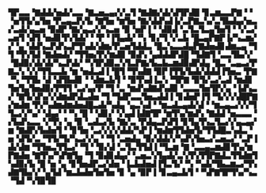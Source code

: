 ▜▛▃▃▝▇▟▟▞▅▟▞▃▃▝▇▃▅▃▄▞▞▃▜▝▇▟▇▞▟▞▟▜▛▟█▝▊▃▆▃▃▛▇▝▝▝▅▜▜▞▄▜▅▝▛▃▄▃▛▞▙▝▇▜▅▝▆▜▅▝▇▞▟▟▚▟▐▞▃▛▇▃▚▞▃▜▙▟▄▞▅▃▞▃▟▞▄▃▅▝▉▟▛▝▇▞▄▃▞▞▚▃▅▝▉▝▅▛▐▝▝▟▉▟▝▃▜▃▜▃▄▜▅▜▝▝▞▃▞▃▅▜▝▟▜▝▅▟▊▜▚▜▟▞▝▝▛▝▐▜▄▟▞▝▚▝▊▞▜▝▞▃▙▝█▃▄▛▇▛▐▞▚▃▆▞▞▝▄▝▟▟▚▃▛▟▚▃▛▜▚▟▞▟▆▞▛▃▅▜▟▟▃▝█▃▚▃▃▟▄▛▇▟▅▟▊▟▆▃▄▝▜▜▝▜▚▜▟▝▇▟▅▟▞▝▜▜▅▞▛▞▆▟▉▝▉▟▚▝▄▟▟▟▛▟█▝▜▟▇▜▝▃▃▜▙▞▞▝█▟▉▞▟▞▟▞▚▃▛▟▞▝▚▜▛▟▉▃▚▜▃▛▇▞▙▃▙▃▆▟▉▟▛▟▄▝█▃▝▃▄▃▞▛▇▃▚▝▞▞▜▜▃▃▙▝▆▝▅▟▃▟▐▝█▜▝▜▚▟▇▝▉▛▐▜▜▞▙▟▞▟▟▟▐▜▅▃▝▛▇▝▚▝▜▜▙▝▟▝▟▜▙▟▊▝▝▟▆▃▙▜▝▝▉▜▚▟▐▃▚▝▜▛▇▝▉▜▞▃▞▃▟▝▆▟▊▜▅▜▄▜▅▟▉▞▛▜▜▝▃▞▄▞▛▝▜▝▃▝▆▟▚▟▇▟▚▟▉▝▃▃▃▜▅▜▛▞▄▝▐▟▚▃▞▝▇▜▞▟▚▞▞▟▆▟▛▟▃▟▅▝▜▝▜▟▛▃▃▜▅▃▟▟▐▝▊▟▅▛▐▜▝▜▞▞▞▟█▛▇▞▆▟▆▝▛▞▚▟▆▟▆▟▅▟█▃▟▞▚▟▄▝▄▃▚▟▝▝▆▃▟▃▄▟▞▟▝▝▆▃▄▃▞▞▞▜▜▃▞▞▚▞▝▟▄▞▝▝▚▝█▝▝▟▊▞▝▞▄▟▐▟▇▜▛▝▆▜▚▞▆▟▚▝▇▟▟▝▅▃▃▃▝▞▙▟▚▃▃▝▞▜▚▝▄▝▉▝▃▟▃▞▙▝▇▞▃▝▛▟▄▃▛▟▜▝▊▜▄▜▚▃▜▃▞▞▄▃▄▞▆▝▇▟▛▞▙▟▅▜▝▝▊▜▅▝▃▞▞▞▞▟▟▞▚▛▐▝▆▟▆▜▜▟▅▜▞▜▜▟█▃▚▟▃▝▅▝▟▜▞▃▝▜▜▞▜▞▚▃▞▞▄▝▝▜▝▃▅▟▄▝▉▞▟▟▞▞▚▟▚▜▅▃▞▃▅▃▞▝▃▛▐▟▞▟▆▝▜▜▅▃▜▜▃▞▝▜▝▝▉▞▟▝▃▜▃▜▜▟▐▝▜▃▆▝▇▝▃▃▄▃▆▟▊▜▚▞▆▛▇▟▅▝▇▜▚▞▚▛▇▜▄▝▜▝▉▟▊▟▄▞▝▃▅▃▚▜▄▟▞▃▚▜▚▜▜▛▇▟▃▜▜▟▆▜▚▟▉▞▙▝█▝▅▝▄▝▊▜▅▟▛▃▞▟▅▝▐▃▙▟▅▟▐▜▃▜▞▝▚▝▚▟▞▜▙▃▆▃▞▜▚▟▇▜▙▞▞▝▄▜▟▝▆▃▙▟▅▜▅▜▅▝▊▝▄▝▉▛▐▝▊▃▄▃▙▜▝▝▚▛▇▜▛▜▚▞▚▃▝▜▟▝▚▜▉▜▉
